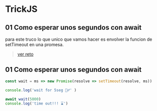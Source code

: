 # TrickJS 

## 01 Como esperar unos segundos con await

para este truco lo que unico que vamos hacer es envolver la funcion de
setTimeout en una promesa.

> [ver reto](#01-como-esperar-unos-segundos-con-await 'trick 1')



## 01 Como esperar unos segundos con await

```js
const wait = ms => new Promise(resolve => setTimeout(resolve, ms))

console.log('wait for 5seg 🏃‍♂️' )

await wait(5000)
console.log('time out!!! ⌛')
```

